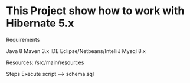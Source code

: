 # This Project show how to work with Hibernate 5.x

Requirements

Java 8
Maven 3.x
IDE Eclipse/Netbeans/IntelliJ
Mysql 8.x

Resources: /src/main/resources

Steps
Execute script --> schema.sql 
